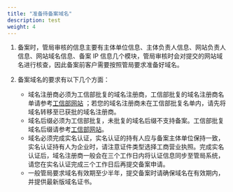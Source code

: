 ```yaml
---
title: "准备待备案域名"
description: test
weight: 4
---
```




1. 备案时，管局审核的信息主要有主体单位信息、主体负责人信息、网站负责人信息、网站域名信息、备案 IP 信息几个模块，管局审核时会对提交的网站域名进行核查，因此备案前客户需要按照管局要求准备好域名。

2. 备案域名的要求有以下几个方面：
   * 域名注册商必须为工信部批复的域名注册商，工信部批复的域名注册商名单请参考[工信部网站](http://domain.miit.gov.cn) ；若您的域名注册商未在工信部批复名单内，请先将域名转移至已获批的域名注册商。
   * 域名后缀必须为工信部批复，未批复的域名后缀不支持备案。工信部批复域名后缀请参考[工信部网站](http://domain.miit.gov.cn)。
   * 域名必须完成实名认证，实名认证的持有人应与备案主体单位保持一致，实名认证持有人为企业时，请注意证件类型选择工商营业执照。完成实名认证后，域名注册商一般会在三个工作日内将认证信息同步至管局系统，请您在实名认证完成三个工作日后再提交备案申请。
   * 一般管局要求域名有效期至少半年，提交备案时请确保域名在有效期内，并提供最新版域名证书。

